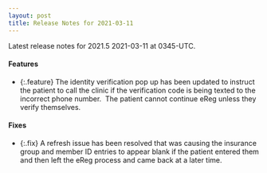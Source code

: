 ```yaml
---
layout: post
title: Release Notes for 2021-03-11
---
```


Latest release notes for 2021.5 2021-03-11 at 0345-UTC.

<div class='features' markdown='1'>

#### Features

- {:.feature} The identity verification pop up has been updated to instruct the patient to call the clinic if the verification code is being texted to the incorrect phone number.  The patient cannot continue eReg unless they verify themselves.

</div>

<div class='fixes' markdown='1'>

#### Fixes

- {:.fix} A refresh issue has been resolved that was causing the insurance group and member ID entries to appear blank if the patient entered them and then left the eReg process and came back at a later time.

</div>
